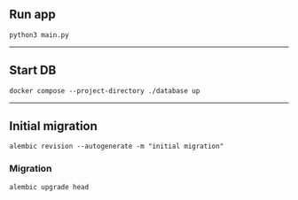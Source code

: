 ## Run app

```SHELL
python3 main.py
```
<hr>

## Start DB

```SHELL
docker compose --project-directory ./database up
```

<hr>

## Initial migration

```SHELL
alembic revision --autogenerate -m "initial migration"
```

### Migration

```SHELL
alembic upgrade head
```